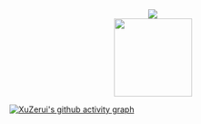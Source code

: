 <div align="center"> <img src="https://metrics.lecoq.io/XuZerui2023?template=classic&config.timezone=Asia%2FShanghai"> </div>

<div align="center"> <img height="137px" src="https://github-readme-stats.vercel.app/api?username=XuZerui2023&hide_title=true&hide_border=true&show_icons=trueline_height=21&text_color=000&icon_color=000&bg_color=0,ea6161,ffc64d,fffc4d,52fa5a&theme=graywhite" /> </div>

[![XuZerui's github activity graph](https://github-readme-activity-graph.vercel.app/graph?username=XuZerui2023&theme=vue)](https://github.com/ashutosh00710/github-readme-activity-graph)
